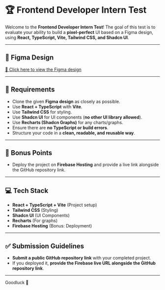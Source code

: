 # 🏆 Frontend Developer Intern Test

Welcome to the **Frontend Developer Intern Test**! The goal of this test is to evaluate your ability to build a **pixel-perfect** UI based on a Figma design, using **React, TypeScript, Vite, Tailwind CSS, and Shadcn UI**.

---

## 🎨 Figma Design

[📌 Click here to view the Figma design](<https://www.figma.com/design/7mSrR7rX3CMVYhskh8mk7y/MersonHR-Frontend-Test?node-id=0-1&t=RrrxrYTf2vahnxhq-1>)  

---

## 📌 Requirements

- Clone the given **Figma design** as closely as possible.
- Use **React + TypeScript** with **Vite**.
- Use **Tailwind CSS** for styling.
- Use **Shadcn UI** for UI components (**no other UI library allowed**).
- Use **Recharts (Shadcn Graphs)** for any charts/graphs.
- Ensure there are **no TypeScript or build errors**.
- Structure your code in a **clean, readable, and reusable way**.

---

## 🚀 Bonus Points

- Deploy the project on **Firebase Hosting** and provide a live link alongside the GitHub repository link.

---

## 💻 Tech Stack

- **React + TypeScript + Vite** (Project setup)
- **Tailwind CSS** (Styling)
- **Shadcn UI** (UI Components)
- **Recharts** (For graphs)
- **Firebase Hosting** (Bonus: Deployment)

---

## ✅ Submission Guidelines

- **Submit a public GitHub repository link** with your completed project.  
- If you deployed it, **provide the Firebase live URL alongside the GitHub repository link**.

---

Goodluck 🚀
